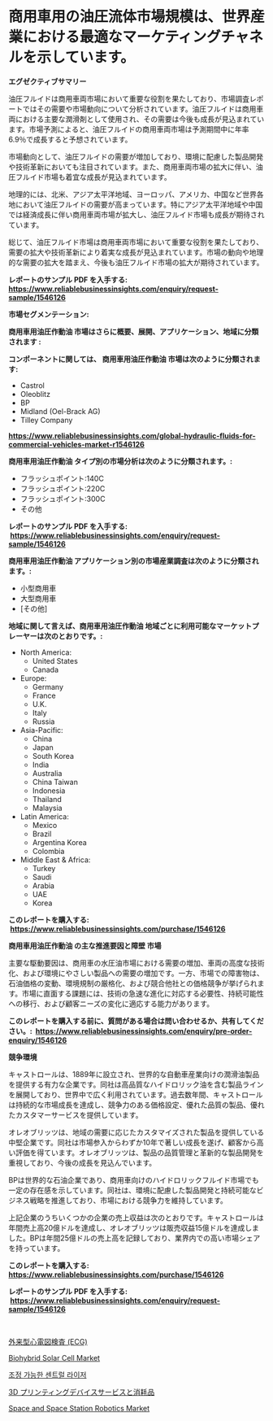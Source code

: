 <p><h1>商用車用の油圧流体市場規模は、世界産業における最適なマーケティングチャネルを示しています。</h1></p><p><strong>エグゼクティブサマリー</strong></p>
<p><p>油圧フルイドは商用車両市場において重要な役割を果たしており、市場調査レポートではその需要や市場動向について分析されています。油圧フルイドは商用車両における主要な潤滑剤として使用され、その需要は今後も成長が見込まれています。市場予測によると、油圧フルイドの商用車両市場は予測期間中に年率6.9％で成長すると予想されています。</p><p>市場動向として、油圧フルイドの需要が増加しており、環境に配慮した製品開発や技術革新においても注目されています。また、商用車両市場の拡大に伴い、油圧フルイド市場も着宜な成長が見込まれています。</p><p>地理的には、北米、アジア太平洋地域、ヨーロッパ、アメリカ、中国など世界各地において油圧フルイドの需要が高まっています。特にアジア太平洋地域や中国では経済成長に伴い商用車両市場が拡大し、油圧フルイド市場も成長が期待されています。</p><p>総じて、油圧フルイド市場は商用車両市場において重要な役割を果たしており、需要の拡大や技術革新により着実な成長が見込まれています。市場の動向や地理的な需要の拡大を踏まえ、今後も油圧フルイド市場の拡大が期待されています。</p></p>
<p><strong>レポートのサンプル PDF を入手する: <a href="https://www.reliablebusinessinsights.com/enquiry/request-sample/1546126">https://www.reliablebusinessinsights.com/enquiry/request-sample/1546126</a></strong></p>
<p><strong>市場セグメンテーション:</strong></p>
<p><strong> 商用車用油圧作動油 市場はさらに概要、展開、アプリケーション、地域に分類されます :</strong></p>
<p><strong>コンポーネントに関しては、 商用車用油圧作動油 市場は次のように分類されます: &nbsp;</strong></p>
<p><ul><li>Castrol</li><li>Oleoblitz</li><li>BP</li><li>Midland (Oel-Brack AG)</li><li>Tilley Company</li></ul></p>
<p><strong><a href="https://www.reliablebusinessinsights.com/global-hydraulic-fluids-for-commercial-vehicles-market-r1546126">https://www.reliablebusinessinsights.com/global-hydraulic-fluids-for-commercial-vehicles-market-r1546126</a></strong></p>
<p><strong> 商用車用油圧作動油 タイプ別の市場分析は次のように分類されます。:</strong></p>
<p><ul><li>フラッシュポイント:140C</li><li>フラッシュポイント:220C</li><li>フラッシュポイント:300C</li><li>その他</li></ul></p>
<p><strong>レポートのサンプル PDF を入手する: &nbsp;<a href="https://www.reliablebusinessinsights.com/enquiry/request-sample/1546126">https://www.reliablebusinessinsights.com/enquiry/request-sample/1546126</a></strong></p>
<p><strong> 商用車用油圧作動油 アプリケーション別の市場産業調査は次のように分類されます。:</strong></p>
<p><ul><li>小型商用車</li><li>大型商用車</li><li>[その他]</li></ul></p>
<p><strong>地域に関して言えば、商用車用油圧作動油 地域ごとに利用可能なマーケットプレーヤーは次のとおりです。:</strong></p>
<p><ul>
    <li>
        North America:
        <ul>
            <li>United States</li>
            <li>Canada</li>
        </ul>
    </li>
    <li>
        Europe:
        <ul>
            <li>Germany</li>
            <li>France</li>
            <li>U.K.</li>
            <li>Italy</li>
            <li>Russia</li>
        </ul>
    </li>
    <li>
        Asia-Pacific:
        <ul>
            <li>China</li>
            <li>Japan</li>
            <li>South Korea</li>
            <li>India</li>
            <li>Australia</li>
            <li>China Taiwan</li>
            <li>Indonesia</li>
            <li>Thailand</li>
            <li>Malaysia</li>
        </ul>
    </li>
    <li>
        Latin America:
        <ul>
            <li>Mexico</li>
            <li>Brazil</li>
            <li>Argentina Korea</li>
            <li>Colombia</li>
        </ul>
    </li>
    <li>
        Middle East & Africa:
        <ul>
            <li>Turkey</li>
            <li>Saudi</li>
            <li>Arabia</li>
            <li>UAE</li>
            <li>Korea</li>
        </ul>
    </li>
    </ul></p>
<p><strong>このレポートを購入する: &nbsp;<a href="https://www.reliablebusinessinsights.com/purchase/1546126">https://www.reliablebusinessinsights.com/purchase/1546126</a></strong></p>
<p><strong>商用車用油圧作動油 の主な推進要因と障壁 市場</strong></p>
<p><p>主要な駆動要因は、商用車の水圧油市場における需要の増加、車両の高度な技術化、および環境にやさしい製品への需要の増加です。一方、市場での障害物は、石油価格の変動、環境規制の厳格化、および競合他社との価格競争が挙げられます。市場に直面する課題には、技術の急速な進化に対応する必要性、持続可能性への移行、および顧客ニーズの変化に適応する能力があります。</p></p>
<p><strong>このレポートを購入する前に、質問がある場合は問い合わせるか、共有してください。:&nbsp; <a href="https://www.reliablebusinessinsights.com/enquiry/pre-order-enquiry/1546126">https://www.reliablebusinessinsights.com/enquiry/pre-order-enquiry/1546126</a></strong></p>
<p><strong>競争環境</strong></p>
<p><p>キャストロールは、1889年に設立され、世界的な自動車産業向けの潤滑油製品を提供する有力な企業です。同社は高品質なハイドロリック油を含む製品ラインを展開しており、世界中で広く利用されています。過去数年間、キャストロールは持続的な市場成長を達成し、競争力のある価格設定、優れた品質の製品、優れたカスタマーサービスを提供しています。</p><p>オレオブリッツは、地域の需要に応じたカスタマイズされた製品を提供している中堅企業です。同社は市場参入からわずか10年で著しい成長を遂げ、顧客から高い評価を得ています。オレオブリッツは、製品の品質管理と革新的な製品開発を重視しており、今後の成長を見込んでいます。</p><p>BPは世界的な石油企業であり、商用車向けのハイドロリックフルイド市場でも一定の存在感を示しています。同社は、環境に配慮した製品開発と持続可能なビジネス戦略を推進しており、市場における競争力を維持しています。</p><p>上記企業のうちいくつかの企業の売上収益は次のとおりです。キャストロールは年間売上高20億ドルを達成し、オレオブリッツは販売収益15億ドルを達成しました。BPは年間25億ドルの売上高を記録しており、業界内での高い市場シェアを持っています。</p></p>
<p><strong>このレポートを購入する: &nbsp; <a href="https://www.reliablebusinessinsights.com/purchase/1546126">https://www.reliablebusinessinsights.com/purchase/1546126</a></strong></p>
<p><strong>レポートのサンプル PDF を入手する: &nbsp;<a href="https://www.reliablebusinessinsights.com/enquiry/request-sample/1546126">https://www.reliablebusinessinsights.com/enquiry/request-sample/1546126</a></strong><strong></strong></p>
<p>&nbsp;</p>
<p><p><a href="https://github.com/lily-u-genius/Market-Research-Report-List-1/blob/main/612865091570.md">外来型心電図検査 (ECG)</a></p><p><a href="https://github.com/indrystar/Market-Research-Report-List-3/blob/main/biohybrid-solar-cell-market.md">Biohybrid Solar Cell Market</a></p><p><a href="https://github.com/emakpiahsopiah/Market-Research-Report-List-1/blob/main/443959184370.md">조정 가능한 센트럴 라이저</a></p><p><a href="https://github.com/DemarcusKuhlman/Market-Research-Report-List-1/blob/main/476670491571.md">3D プリンティングデバイスサービスと消耗品</a></p><p><a href="https://github.com/irfadac/Market-Research-Report-List-3/blob/main/space-and-space-station-robotics-market.md">Space and Space Station Robotics Market</a></p></p>